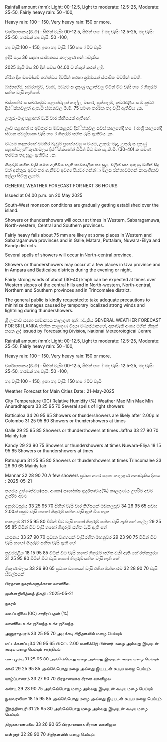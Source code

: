 Rainfall amount (mm): Light: 00-12.5, Light to moderate: 12.5-25, Moderate: 25-50, Fairly heavy rain: 50 -100,

Heavy rain: 100 – 150, Very heavy rain: 150 or more.

වර්ෂාපතනය(මි.මී) : සිහින් වැසි: 00-12.5, සිහින් හ ෝ මද වැසි: 12.5-25, මද වැසි: 25-50, තරමක් තද වැසි: 50 -100,

තද වැසි:100 – 150, ඉතා තද වැසි: 150 හ ෝ ඊට වැඩි

ඉදිරි පැය 36 සඳහා සාමාන්‍යය කාලගුණ අන්‍ාවැකිය

2025 මැයි මස 20 දින්‍ සවස 04.00 ට නිකුත් කරන්‍ ලදි.

නිරිත දිග මමෝසම් තත්ත්වය දිවයින්‍ හරහා ක්‍රමමයන් ස්ථාපිත මවමින් පවති.

බස්නාහිර, සබරගමුව, වයඹ, මධ්‍යම ස දකුණු පළාත්වල විටින් විට වැසි හ ෝ ගිගුරුම් සහිත වැසි ඇතිහේ.

බස්නාහිර ස සබරගමුව පළාත්වලත් ගාල්ල, මාතර, පුත්තලම, නුවරඑළිය ස ම නුවර දිස්ික්කවලත් ඇතැම් ස්ථානවල මි.මී. 75 පමණ තරමක තද වැසි ඇතිවිය ැක.

උතුරු-මැද පළාහත් වැසි වාර කිහිපයක් ඇතිහේ.

ඌව පළාහත් ස අම්පාර ස මඩකළපුව දිස්ික්කවල සවස් කාලහේදී හ ෝ රාත්‍රී කාලහේදී ස්ථාන ස්වල්පයක වැසි හ ෝ ගිගුරුම් සහිත වැසි ඇතිවිය ැක.

මධ්‍යම කඳුකරහේ බටහිර බැවුම් ප්‍රහේශවල ස වයඹ, උතුරු-මැද, උතුරු ස දකුණු පළාත්වලත් ිකුණාමලය දිස්ික්කහේත් විටින් විට මන පැ.කි.මී. (30-40) ක පමණ තරමක තද සුළං ඇතිවිය ැක.

ගිගුරුම් සහිත වැසි සමග ඇතිවිය හැකි තාවකාලික තද සුළං වලින් සහ අකුණු මඟින් සිදු වන්‍ අන්‍තුරු අවම කර ගැනීමට අවශ්‍ය පියවර ගන්න්‍ා මලස ජන්‍තාවමගන් කාරුණිකව ඉල්ලා සිටිනු ලැමේ.

GENERAL WEATHER FORECAST FOR NEXT 36 HOURS

Issued at 04.00 p.m. on 20 May 2025

South-West monsoon conditions are gradually getting established over the island.

Showers or thundershowers will occur at times in Western, Sabaragamuwa, North-western, Central and Southern provinces.

Fairly heavy falls about 75 mm are likely at some places in Western and Sabaragamuwa provinces and in Galle, Matara, Puttalam, Nuwara-Eliya and Kandy districts.

Several spells of showers will occur in North-central province.

Showers or thundershowers may occur at a few places in Uva province and in Ampara and Batticaloa districts during the evening or night.

Fairly strong winds of about (30-40) kmph can be expected at times over Western slopes of the central hills and in North-western, North-central, Northern and Southern provinces and in Trincomalee district.

The general public is kindly requested to take adequate precautions to minimize damages caused by temporary localized strong winds and lightning during thundershowers.

ශ්‍රී ලංකාව සඳහා සාමාන්‍යය කාලගුණ අන්‍ාවැකිය GENERAL WEATHER FORECAST FOR SRI LANKA ජාතික කාලගුණ විදයා මධ්‍යස්ථානහේ, අනාවැකි අංශය මගින් නිකුත් කරන ලදි Issued by Forecasting Division, National Meteorological Centre

Rainfall amount (mm): Light: 00-12.5, Light to moderate: 12.5-25, Moderate: 25-50, Fairly heavy rain: 50 -100,

Heavy rain: 100 – 150, Very heavy rain: 150 or more.

වර්ෂාපතනය(මි.මී) : සිහින් වැසි: 00-12.5, සිහින් හ ෝ මද වැසි: 12.5-25, මද වැසි: 25-50, තරමක් තද වැසි: 50 -100,

තද වැසි:100 – 150, ඉතා තද වැසි: 150 හ ෝ ඊට වැඩි

Weather Forecast for Main Cities Date : 21-May-2025

City Temperature (0C) Relative Humidity (%) Weather Max Min Max Min Anuradhapura 33 25 95 70 Several spells of light showers

Batticaloa 34 26 95 65 Showers or thundershowers are likely after 2.00p.m Colombo 31 25 95 80 Showers or thundershowers at times

Galle 29 25 95 85 Showers or thundershowers at times Jaffna 33 27 90 70 Mainly fair

Kandy 29 23 90 75 Showers or thundershowers at times Nuwara-Eliya 18 15 95 85 Showers or thundershowers at times

Ratnapura 31 25 95 80 Showers or thundershowers at times Trincomalee 33 26 90 65 Mainly fair

Mannar 32 28 90 70 A few showers ප්‍රධාන නගර සදහා කාලගුණ අනාවැකිය දිනය : 2025-05-21

නගරය උෂ්ණත්වය(සස. අංශක) සාසේක්ෂ ආර්ද්‍රතාවය(%) කාලගුණය උපරිම අවම උපරිම අවම

අනුරාධපුරය 33 25 95 70 සිහින් වැසි වාර කිහිපයක් මඩකලපුව 34 26 95 65 සවස 2.00න් පසුව වැසි හහෝ ගිගුරුම් සහිත වැසි ඇති විය හැක

හකාළඹ 31 25 95 80 විටින් විට වැසි හහෝ ගිගුරුම් සහිත වැසි ඇති හේ ගාල්ල 29 25 95 85 විටින් විට වැසි හහෝ ගිගුරුම් සහිත වැසි ඇති හේ

යාපනය 33 27 90 70 ප්‍රධාන වශහයන් වැසි රහිත මහනුවර 29 23 90 75 විටින් විට වැසි හහෝ ගිගුරුම් සහිත වැසි ඇති හේ

නුවරඑළිය 18 15 95 85 විටින් විට වැසි හහෝ ගිගුරුම් සහිත වැසි ඇති හේ රත්නපුරය 31 25 95 80 විටින් විට වැසි හහෝ ගිගුරුම් සහිත වැසි ඇති හේ

ත්‍රිකුණාමලය 33 26 90 65 ප්‍රධාන වශහයන් වැසි රහිත මන්නාරම 32 28 90 70 වැසි ස්වල්පයක්

பிரதான நகரங்களுக்கான வானிலை

முன்னறிவித்தை் திகதி : 2025-05-21

நகரம்

வவப்பநிலை (0C) சாரீரப்பதன் (%)

வானிலை உச்ச குலைந்த உச்ச குலைந்த

அனுராதபுரம் 33 25 95 70 அடிக்கடி சிறிதளவில் மழை பெய்யும்

மட்டக்களப்பு 34 26 95 65 பி.ெ. 2.00 மணிக்குெ் பின்னர் மழை அல்லது இடியுடன் கூடிய மழை பெய்யும் சாத்தியம்

வகாழும்பு 31 25 95 80 அவ்வெ்பொது மழை அல்லது இடியுடன் கூடிய மழை பெய்யும்

காலி 29 25 95 85 அவ்வெ்பொது மழை அல்லது இடியுடன் கூடிய மழை பெய்யும்

யாழ்ப்பாணம் 33 27 90 70 பிரதானமாக சீரான வானிழல

கண்டி 29 23 90 75 அவ்வெ்பொது மழை அல்லது இடியுடன் கூடிய மழை பெய்யும்

நுவவரலியா 18 15 95 85 அவ்வெ்பொது மழை அல்லது இடியுடன் கூடிய மழை பெய்யும்

இரத்தினபுரி 31 25 95 80 அவ்வெ்பொது மழை அல்லது இடியுடன் கூடிய மழை பெய்யும்

திருககாணமலை 33 26 90 65 பிரதானமாக சீரான வானிழல

மன்னார் 32 28 90 70 சிறிதளவில் மழை பெய்யும்